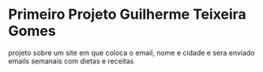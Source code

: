 # Primeiro Projeto Guilherme Teixeira Gomes
projeto sobre um site em que coloca o email, nome e cidade e sera enviado emails semanais com dietas e receitas
